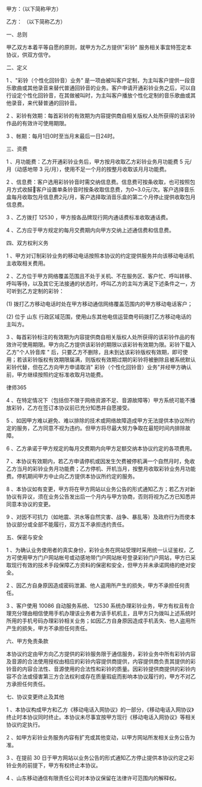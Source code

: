 
 甲方：（以下简称甲方） 
 
 乙方： （以下简称乙方） 
 
 一、总则 
 
 甲乙双方本着平等自愿的原则，就甲方为乙方提供"彩铃" 服务相关事宜特签定本协议，供双方信守。 
 
 二、定义 
 
 1 、"彩铃（个性化回铃音）业务" 是一项由被叫客户定制，为主叫客户提供一段音乐歌曲或其他录音来替代普通回铃音的业务。客户申请开通彩铃业务之后，可以自行设定个性化回铃音，在其做被叫时，为主叫客户播放个性化定制的音乐歌曲或其他录音，来代替普通的回铃音。
 
 2 、彩铃有效期：每首彩铃的有效期为内容提供商自相关版权人处所获得的该彩铃作品的有效许可使用期限。 
 
 3 、帐期：每月1日0时至当月末最后一日24时。
 
 三、资费 
 
 1 、月功能费：乙方开通彩铃业务后，甲方按月收取乙方彩铃业务月功能费 5 元/月（动感地带 3 元/月），使用不足一个月的按整月收取该月月功能费。
 
 2 、信息费：客户选用彩铃铃音时需交纳信息费。信息费可按条收取，也可按照包月方式收醛客户设置单条铃音时按条收取信息费，为0~3.0元/次。客户选择音乐盒每月收取包月信息费2元/月，客户选择取消音乐盒的第二个月停止提供收取包月信息费。 
 
 3 、乙方拨打 12530 ，甲方按各品牌现行网内通话费标准收取通话费。 
 
 4 、乙方应于甲方规定的每月交费期内向甲方交纳上述通信费和信息费。 
 
 四、双方权利义务 
 
 1 、甲方对订制彩铃业务的移动电话按照本协议的约定提供服务并向该移动电话机主收取相关费用。 
 
 2 、乙方位于甲方网络覆盖范围且不处于关机、不在服务区、客户忙、呼叫转移、呼叫等待，以及其它无法接通的状态时，呼叫乙方的主叫方满足下述条件之一，方可听到乙方定制的彩铃： 
 
 (1) 拨打乙方移动电话时处在甲方移动通信网络覆盖范围内的甲方移动电话客户； 
 
 (2) 位于
山东
行政区域范围，使用山东其他电信运营商号码拨打乙方移动电话的主叫方。 
 
 3 、每首彩铃标注的有效期为内容提供商自相关版权人处所获得的该彩铃作品的有效许可使用期限。甲方向乙方提供该彩铃的期限以该彩铃有效期为限。彩铃下载入乙方"个人铃音库 " 后，只要乙方不删除，且未到达该彩铃版权有效期，即可使用；若该彩铃版权有效期限届满，则版权有效期过期的彩铃将被删除且被系统默认彩铃代替，但在乙方向甲方申请取消" 彩铃（个性化回铃音）业务"并经甲方确认前，甲方继续按照约定标准收取月功能费。 
 




 
律师365






 4 、在特定情况下（包括但不限于网络资源不足、音源故障等）甲方系统可能不播放彩铃，乙方在签订本协议前已充分知悉并自愿接受。

 

 5 、如因甲方难以避免、难以排除的技术或网络故障造成甲方无法提供本协议所约定的服务，乙方同意不视为违约。但甲方将尽最大努力争取在最短时间内排除故障。

 

 6 、乙方承诺于甲方规定的每月交费期内向甲方足额交纳本协议约定的各项费用。

 

 7 、本协议有效期内，若乙方申请停机或因发生欠费被停机满一个自然月时，免收乙方当月的彩铃业务月功能费；乙方停机、开机当月，按整月收取彩铃业务月功能费。停机期间甲方中止向乙方提供本协议所约定的服务。

 

 8 、本协议如有变更，甲方将在甲方网站以业务公告的形式通知乙方；若乙方对新协议有异议，须在业务公告发出后一个月内与甲方协商，否则将视为乙方已知悉并同意本协议的变更。 

 

 9 、对因不可抗力（如地震、洪水等自然灾害、战争、暴乱等）及政府行为而使本协议部分或全部不能履行，双方互不承担违约责任。

 

 五、保密与安全 

 

 1 、为确认业务使用者的真实身份，彩铃业务在网站受理时采用统一认证鉴权，乙方可使用甲方门户网站帐号或动感地带门户网站帐号登录彩铃门户网站，甲方已采取现行有效的技术手段保障乙方资料的保密和安全，但甲方并未承诺网络的绝对安全。

 

 2 、因乙方自身原因造成密码泄漏、他人盗用所产生的损失，甲方不承担任何责任。 

 

 3 、客户使用 10086 自动服务系统、 12530 系统办理彩铃业务，甲方有权且有合理充分理由相信使用手机办理该业务者为该手机机主，且甲方只为拨叫上述系统时所用的手机号码办理彩铃相关业务；如因乙方自身原因造成手机丢失、他人盗用所产生的损失，甲方不承担任何责任。 

 

 六、甲方免责条款 

 

 本协议约定由甲方向乙方提供的彩铃服务限于通信服务，彩铃业务中所有彩铃内容及音源的合法使用授权由相应的彩铃内容提供商提供，内容提供商负责其提供的彩铃音的内容合法性、音源使用的合法性和彩铃的质量。因彩铃提供商提供的彩铃内容不合法或侵害第三方合法权利或存在质量瑕疵而影响本协议履行的，甲方不对乙方承担任何责任。 

 

 七、协议变更终止及其他 

 

 1 、本协议构成甲方和乙方《移动电话入网协议》的一部分，《移动电话入网协议》终止时本协议同时终止。本协议未尽事宜按甲方现行《移动电话入网协议》等相关协议约定执行。

 

 2 、如甲方彩铃业务服务内容有扩充或其他变动，以甲方网站所发相关业务公告为准。 

 

 3 、在提前 30 日于甲方网站以业务公告的形式通知乙方停止提供本协议约定之彩铃业务的前提下，甲方有权终止本协议。

 

 4 、山东移动通信有限责任公司对本协议保留在法律许可范围内的解释权。 


 

 
 
 
 
 
  


  
 

  


  


  
 
 
 
 

